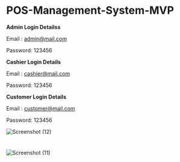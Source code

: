 # POS-Management-System-MVP

**Admin Login Detailss**

Email	: admin@mail.com

Password: 123456


**Cashier Login Details**

Email	: cashier@mail.com

Password: 123456


**Customer Login Details**

Email	: customer@mail.com

Password: 123456

![Screenshot (12)](https://user-images.githubusercontent.com/36708000/190139937-c5350678-ccd1-402b-a0d0-e96d9a8f612d.png)

#

![Screenshot (11)](https://user-images.githubusercontent.com/36708000/190139950-7883728d-0c8d-4253-829b-46fd1070fcd7.png)

